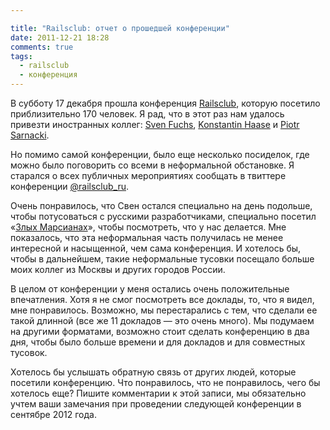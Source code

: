 ```yaml
---

title: "Railsclub: отчет о прошедшей конференции"
date: 2011-12-21 18:28
comments: true
tags:
  - railsclub
  - конференция
---
```


В субботу 17 декабря прошла конференция [Railsclub](http://railsclub.ru), которую посетило приблизительно 170 человек. Я
рад, что в этот раз нам удалось привезти иностранных коллег: [Sven Fuchs](http://svenfuchs.com/), [Konstantin Haase](http://rkh.im/) и
[Piotr Sarnacki](http://piotrsarnacki.com/).

Но помимо самой конференции, было еще несколько посиделок, где можно было поговорить со всеми в неформальной обстановке.
Я старался о всех публичных мероприятиях сообщать в твиттере конференции [@railsclub_ru](http://twitter.com/#!/railsclub_ru).

Очень понравилось, что Свен остался специально на день подольше, чтобы потусоваться с русскими разработчиками,
специально посетил «[Злых Марсианах](http://evilmartians.ru/)», чтобы посмотреть, что у нас делается. Мне показалось,
что эта неформальная часть получилась не менее интересной и насыщенной, чем сама конференция. И хотелось бы, чтобы в
дальнейшем, такие неформальные тусовки посещало больше моих коллег из Москвы и других городов России.

В целом от конференции у меня остались очень положительные впечатления. Хотя я не смог посмотреть все доклады,
то, что я видел, мне понравилось. Возможно, мы перестарались с тем, что сделали ее
такой длинной (все же 11 докладов — это очень много). Мы подумаем на другими форматами, возможно стоит сделать
конференцию в два дня, чтобы было больше времени и для докладов и для совместных тусовок.

Хотелось бы услышать обратную связь от других людей, которые посетили конференцию. Что понравилось, что не понравилось,
чего бы хотелось еще? Пишите комментарии к этой записи, мы обязательно учтем ваши замечания при проведении следующей
конференции в сентябре 2012 года.
